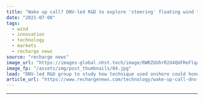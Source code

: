 ```yaml
---
title: "Wake up call? DNV-led R&D to explore 'steering' floating wind turbines to boost economics"
date: "2021-07-08"
tags: 
  - wind
  - innovation
  - technology
  - markets
  - recharge news
source: "recharge news"
image_url: "https://images-global.nhst.tech/image/RWRZUUhrR2d4QUFReFlqaG9RUmNRZ1FKWmNqQ3M1OENBcWsrMTE0bHZSRT0=/nhst/binary/6d15cde6e993a7589be57e348d227ea7"
image_fp: "/assets/img/post_thumbnails/84.jpg"
lead: "DNV-led R&D group to study how technique used onshore could hone deepwater wind asset financing by improving levellised cost of energy"
article_url: "https://www.rechargenews.com/technology/wake-up-call-dnv-led-r-d-to-explore-steering-floating-wind-turbines-to-boost-economics/2-1-1037265"
---
```


---
